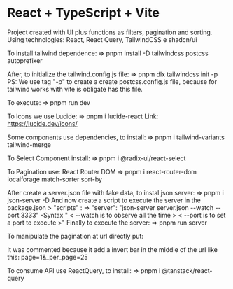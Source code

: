 # React + TypeScript + Vite

Project created with UI plus functions as filters, pagination and sorting.
Using technologies: React, React Query, TailwindCSS e shadcn/ui

To install tailwind dependence:
=> pnpm install -D tailwindcss postcss autoprefixer

After, to initialize the tailwind.config.js file:
=> pnpm dlx tailwindcss init -p
PS: We use tag "-p" to create a create postcss.config.js file, because for tailwind works with vite is obligate has this file.

To execute:
=> pnpm run dev

To Icons we use Lucide:
=> pnpm i lucide-react
Link: https://lucide.dev/icons/

Some components use dependencies, to install:
=> pnpm i tailwind-variants tailwind-merge

To Select Component install:
=> pnpm i @radix-ui/react-select

To Pagination use: React Router DOM
=> pnpm i react-router-dom localforage match-sorter sort-by

After create a server.json file with fake data, to instal json server:
=> pnpm i json-server -D
And now create a script to execute the server in the package.json > "scripts" :
=> "server": "json-server server.json --watch --port 3333"
-Syntax "<scriptName> <filePath> < --watch is to observe all the time > < --port is to set a port to execute >"
Finally to execute the server:
=> pnpm run server

To manipulate the pagination at url directly put:

<!-- ?_page=1&_per_page=5 -->
<!-- => http://localhost:3333/tags?_page=1&_per_page=5 -->

It was commented because it add a invert bar in the middle of the url like this: page=1&\_per_page=25

To consume API use ReactQuery, to install:
=> pnpm i @tanstack/react-query
